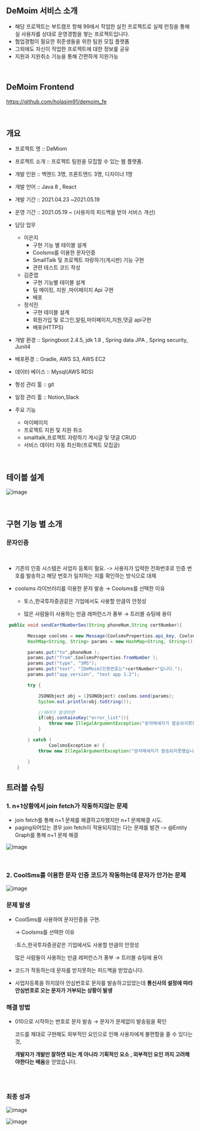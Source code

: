<br>
<br>

## DeMoim 서비스 소개

- 해당 프로젝트는 부트캠프 항해 99에서 작업한 실전 프로젝트로 실제 런칭을 통해 실 사용자를 상대로 운영경험을 쌓는 프로젝트입니다.
- 협업경험이 필요한 취준생들을 위한 팀원 모집 플랫폼
- 그외에도 자신이 작업한 프로젝트에 대한 정보를 공유
- 지원과 지원취소 기능을 통해 간편하게 지원가능

<br>

## DeMoim Frontend 
https://github.com/holasim91/demoim_fe

<br>

## 개요

- 프로젝트 명 :: DeMiom

- 프로젝트 소개 :: 프로젝트 팀원을 모집할 수 있는 웹 플랫폼.

- 개발 인원 :: 백엔드 3명, 프론트엔드 3명, 디자이너 1명

- 개발 언어 ::  Java 8 , React

- 개발 기간 :: 2021.04.23 ~2021.05.19

- 운영 기간 :: 2021.05.19 ~ (사용자의 피드백을 받아 서비스 개선)

- 담당 업무  
  * 이은지
    + 구현 기능 별 테이블 설계
    +  Coolsms를 이용한 문자인증 
    +  SmallTalk 및 프로젝트 자랑하기(게시판) 기능 구현
    +  관련 테스트 코드 작성 
  * 김준엽
    + 구현 기능별 테이블 설계
    + 팀 메이킹, 지원 ,마이페이지 Api 구현
    + 배포
  * 정석진
    + 구현  테이블 설계
    + 회원가입 및 로그인,알림,마이페이지,지원,댓글 api구현
    + 배포(HTTPS)

- 개발 환경 :: Springboot 2.4.5, jdk 1.8 , Spring data JPA , Spring security, Junit4

- 배포환경 :: Gradle, AWS S3, AWS EC2

- 데이터 베이스 :: Mysql(AWS RDS)

- 형성 관리 툴 :: git

- 일정 관리 툴 :: Notion,Slack

- 주요 기능 
  * 마이페이지 
  * 프로젝트 지원 및 지원 취소
  * smalltalk,프로젝트 자랑하기 게시글 및 댓글 CRUD
  * 서비스 데이터 자동 최신화(프로젝트 모집글)

<br>

## 테이블 설계 

![image](https://user-images.githubusercontent.com/78028746/119464301-8da69b80-bd7d-11eb-9f0e-b94edf8f95c2.png)


<br>

## 구현 기능 별 소개 

### 문자인증

<br>

* 기존의 인증 시스템은 사업자 등록이 필요. -> 사용자가 입력한 전화번호로 인증 번호를 발송하고 해당 번호가 일치하는 지를 확인하는 방식으로 대체
* coolsms 라이브러리를 이용한 문자 발송 
     → Coolsms를 선택한 이유 

     + 토스,한국투자증권같은 기업에서도 사용할 만큼의 안정성
 
     + 많은 사람들이 사용하는 만큼 레퍼런스가 풍부 → 트러블 슈팅에 용이


```java
 public void sendCertNumberSms(String phoneNum,String certNumber){

        Message coolsms = new Message(CoolsmsProperties.api_key, CoolsmsProperties.api_secret);
        HashMap<String, String> params = new HashMap<String, String>();

        params.put("to",phoneNum );
        params.put("from",CoolsmsProperties.fromNumber );
        params.put("type", "SMS");
        params.put("text", "[DeMoim]인증번호는"+certNumber+"입니다.");
        params.put("app_version", "test app 1.2");

        try {

            JSONObject obj = (JSONObject) coolsms.send(params);
            System.out.println(obj.toString());

            //에러가 발생하면
            if(obj.containsKey("error_list")){
                throw new IllegalArgumentException("문자메세지가 발송되지못했습니다.");
            }

        } catch (
                CoolsmsException e) {
            throw new IllegalArgumentException("문자메세지가 발송되지못했습니다.");

        }
    }
```


## 트러블 슈팅

### 1. n+1상황에서 join fetch가 작동하지않는 문제 
* join fetch를 통해 n+1 문제를 해결하고자했지만 n+1 문제해결 시도.
* paging되어있는 경우 join fetch이 적용되지않는 다는 문제를 발견 -> @Entity Graph를 통해 n+1 문제 해결

![image](https://user-images.githubusercontent.com/78028746/120094693-e5b61700-c15c-11eb-8e3e-3ba2ec694117.png)

<br>

### 2. CoolSms를 이용한 문자 인증 코드가 작동하는데 문자가 안가는 문제

![image](https://user-images.githubusercontent.com/78028746/120095121-14cd8800-c15f-11eb-8e3b-f8c71a55099f.png)


### 문제 발생 

* CoolSms를 사용하여 문자인증을 구현.

    → Coolsms를 선택한 이유 

    :토스,한국투자증권같은 기업에서도 사용할 만큼의 안정성

     많은 사람들이 사용하는 만큼 레퍼런스가 풍부 → 트러블 슈팅에 용이

* 코드가 작동하는데 문자를 받지못하는 피드백을 받았습니다. 
* 사업자등록을 하지않아 안심번호로 문자를 발송하고있었는데 **통신사의 설정에 따라 안심번호로 오는 문자가 거부되는 상황이 발생**

### 해결 방법 

- 010으로 시작하는 번호로 문자 발송 → 문자가 문제없이 발송됨을 확인

    코드를 제대로 구현해도 외부적인 요인으로 인해 사용자에게 불편함을 줄 수 있다는 것,

    **개발자가 개발만 잘하면 되는 게 아니라 기획적인 요소 , 외부적인 요인 까지 고려해야한다는 배움**을 얻었습니다.
    

<br>
<br>

### 최종 성과 

![image](https://user-images.githubusercontent.com/78028746/121783784-93a8d300-cbeb-11eb-90a9-0b533c934283.png)

![image](https://user-images.githubusercontent.com/78028746/121783238-6dcdff00-cbe8-11eb-9f34-2abfa34a9e0b.png)

